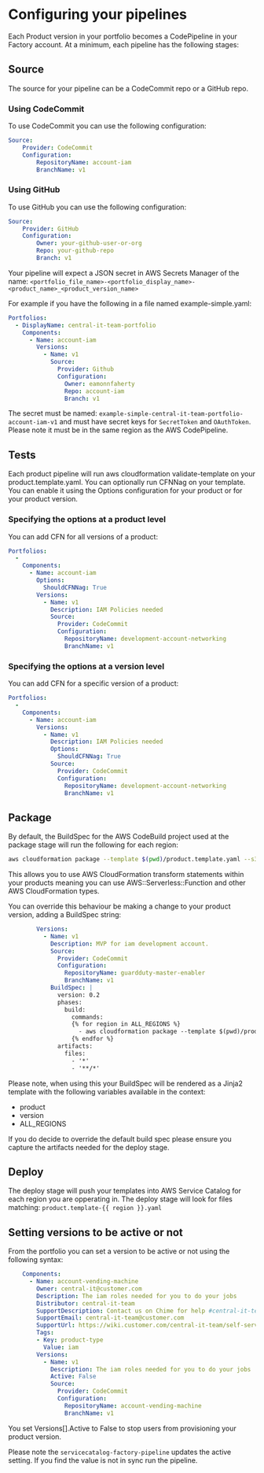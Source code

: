 Configuring your pipelines
=========================

Each Product version in your portfolio becomes a CodePipeline in your Factory account.  At a minimum, each pipeline has
the following stages:

## Source
The source for your pipeline can be a CodeCommit repo or a GitHub repo.  
### Using CodeCommit 
To use CodeCommit you can use the following
configuration:
```yaml
Source:
    Provider: CodeCommit
    Configuration:
        RepositoryName: account-iam
        BranchName: v1
```
### Using GitHub 
To use GitHub you can use the following
configuration:
```yaml
Source:
    Provider: GitHub
    Configuration:
        Owner: your-github-user-or-org
        Repo: your-github-repo
        Branch: v1
```

Your pipeline will expect a JSON secret in AWS Secrets Manager of the name:
```<portfolio_file_name>-<portfolio_display_name>-<product_name>_<product_version_name>```

For example if you have the following in a file named example-simple.yaml:
```yaml
Portfolios:
  - DisplayName: central-it-team-portfolio
    Components:
      - Name: account-iam
        Versions:
          - Name: v1
            Source:
              Provider: Github
              Configuration:
                Owner: eamonnfaherty
                Repo: account-iam
                Branch: v1
```
The secret must be named: ```example-simple-central-it-team-portfolio-account-iam-v1``` and must have secret keys 
for ```SecretToken``` and ```OAuthToken```.  Please note it must be in the same region as the AWS CodePipeline.

## Tests
Each product pipeline will run aws cloudformation validate-template on your product.template.yaml.
You can optionally run CFNNag on your template.  You can enable it using the Options configuration for your product or
for your product version.

### Specifying the options at a product level
You can add CFN for all versions of a product:
```yaml
Portfolios:
  - 
    Components:
      - Name: account-iam
        Options:
          ShouldCFNNag: True
        Versions:
          - Name: v1
            Description: IAM Policies needed
            Source:
              Provider: CodeCommit
              Configuration:
                RepositoryName: development-account-networking
                BranchName: v1
``` 

### Specifying the options at a version level
You can add CFN for a specific version of a product:
```yaml
Portfolios:
  - 
    Components:
      - Name: account-iam
        Versions:
          - Name: v1
            Description: IAM Policies needed
            Options:
              ShouldCFNNag: True
            Source:
              Provider: CodeCommit
              Configuration:
                RepositoryName: development-account-networking
                BranchName: v1

``` 
## Package
By default, the BuildSpec for the AWS CodeBuild project used at the package stage will run the following for each region:
```bash
aws cloudformation package --template $(pwd)/product.template.yaml --s3-bucket sc-factory-artifacts-${ACCOUNT_ID}-{{ region }} --s3-prefix ${STACK_NAME} --output-template-file product.template-{{ region }}.yaml
``` 
This allows you to use AWS CloudFormation transform statements within your products meaning you can use AWS::Serverless::Function and other 
AWS CloudFormation types.

You can override this behaviour be making a change to your product version, adding a BuildSpec string:
```yaml
        Versions:
          - Name: v1
            Description: MVP for iam development account.
            Source:
              Provider: CodeCommit
              Configuration:
                RepositoryName: guardduty-master-enabler
                BranchName: v1
            BuildSpec: |
              version: 0.2
              phases:
                build:
                  commands:
                  {% for region in ALL_REGIONS %}
                    - aws cloudformation package --template $(pwd)/product.template.yaml --s3-bucket sc-factory-artifacts-${ACCOUNT_ID}-{{ region }} --s3-prefix ${STACK_NAME} --output-template-file product.template-{{ region }}.yaml
                  {% endfor %}
              artifacts:
                files:
                  - '*'
                  - '**/*'
```
Please note, when using this your BuildSpec will be rendered as a Jinja2 template with the following variables available
in the context:
- product
- version
- ALL_REGIONS

If you do decide to override the default build spec please ensure you capture the artifacts needed for the deploy stage.

## Deploy
The deploy stage will push your templates into AWS Service Catalog for each region you are opperating in.  The deploy
stage will look for files matching:
```product.template-{{ region }}.yaml```


## Setting versions to be active or not 
From the portfolio you can set a version to be active or not using the following syntax:
```yaml
    Components:
      - Name: account-vending-machine
        Owner: central-it@customer.com
        Description: The iam roles needed for you to do your jobs
        Distributor: central-it-team
        SupportDescription: Contact us on Chime for help #central-it-team
        SupportEmail: central-it-team@customer.com
        SupportUrl: https://wiki.customer.com/central-it-team/self-service/account-iam
        Tags:
        - Key: product-type
          Value: iam
        Versions:
          - Name: v1
            Description: The iam roles needed for you to do your jobs
            Active: False
            Source:
              Provider: CodeCommit
              Configuration:
                RepositoryName: account-vending-machine 
                BranchName: v1
```
You set Versions[].Active to False to stop users from provisioning your product version.

Please note the ```servicecatalog-factory-pipeline``` updates the active setting.  If you find the value is not in sync 
run the pipeline. 